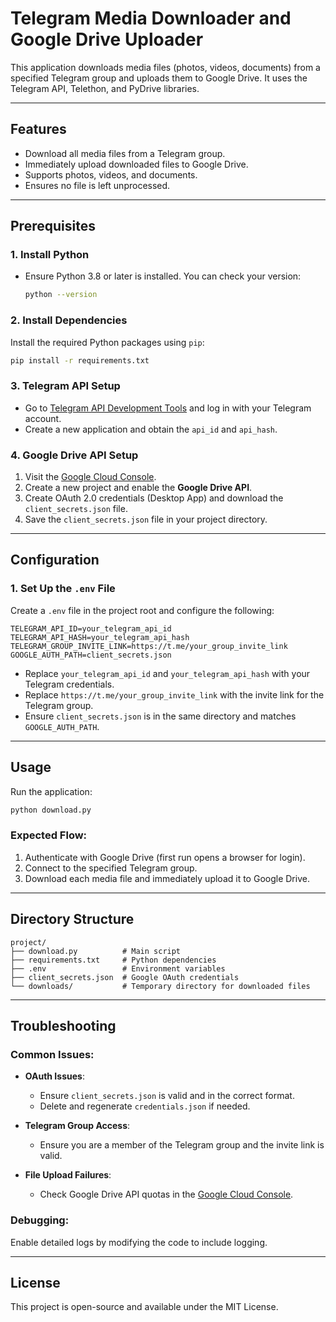# Telegram Media Downloader and Google Drive Uploader

This application downloads media files (photos, videos, documents) from a specified Telegram group and uploads them to Google Drive. It uses the Telegram API, Telethon, and PyDrive libraries.

---

## Features
- Download all media files from a Telegram group.
- Immediately upload downloaded files to Google Drive.
- Supports photos, videos, and documents.
- Ensures no file is left unprocessed.

---

## Prerequisites
### 1. **Install Python**
- Ensure Python 3.8 or later is installed. You can check your version:
  ```bash
  python --version
  ```

### 2. **Install Dependencies**
Install the required Python packages using `pip`:
```bash
pip install -r requirements.txt
```

### 3. **Telegram API Setup**
- Go to [Telegram API Development Tools](https://my.telegram.org/auth) and log in with your Telegram account.
- Create a new application and obtain the `api_id` and `api_hash`.

### 4. **Google Drive API Setup**
1. Visit the [Google Cloud Console](https://console.cloud.google.com/).
2. Create a new project and enable the **Google Drive API**.
3. Create OAuth 2.0 credentials (Desktop App) and download the `client_secrets.json` file.
4. Save the `client_secrets.json` file in your project directory.

---

## Configuration
### 1. **Set Up the `.env` File**
Create a `.env` file in the project root and configure the following:
```env
TELEGRAM_API_ID=your_telegram_api_id
TELEGRAM_API_HASH=your_telegram_api_hash
TELEGRAM_GROUP_INVITE_LINK=https://t.me/your_group_invite_link
GOOGLE_AUTH_PATH=client_secrets.json
```

- Replace `your_telegram_api_id` and `your_telegram_api_hash` with your Telegram credentials.
- Replace `https://t.me/your_group_invite_link` with the invite link for the Telegram group.
- Ensure `client_secrets.json` is in the same directory and matches `GOOGLE_AUTH_PATH`.

---

## Usage
Run the application:
```bash
python download.py
```

### Expected Flow:
1. Authenticate with Google Drive (first run opens a browser for login).
2. Connect to the specified Telegram group.
3. Download each media file and immediately upload it to Google Drive.

---

## Directory Structure
```
project/
├── download.py          # Main script
├── requirements.txt     # Python dependencies
├── .env                 # Environment variables
├── client_secrets.json  # Google OAuth credentials
└── downloads/           # Temporary directory for downloaded files
```

---

## Troubleshooting
### Common Issues:
- **OAuth Issues**:
  - Ensure `client_secrets.json` is valid and in the correct format.
  - Delete and regenerate `credentials.json` if needed.

- **Telegram Group Access**:
  - Ensure you are a member of the Telegram group and the invite link is valid.

- **File Upload Failures**:
  - Check Google Drive API quotas in the [Google Cloud Console](https://console.cloud.google.com/).

### Debugging:
Enable detailed logs by modifying the code to include logging.

---

## License
This project is open-source and available under the MIT License.
